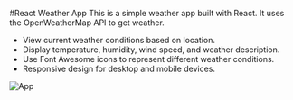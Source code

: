 #React Weather App
This is a simple weather app built with React. It uses the OpenWeatherMap API to get weather.

- View current weather conditions based on location.
- Display temperature, humidity, wind speed, and weather description.
- Use Font Awesome icons to represent different weather conditions.
- Responsive design for desktop and mobile devices.

![App](https://github.com/user-attachments/assets/ec0e84c9-816f-46e5-ad12-4bc247f073f6)
